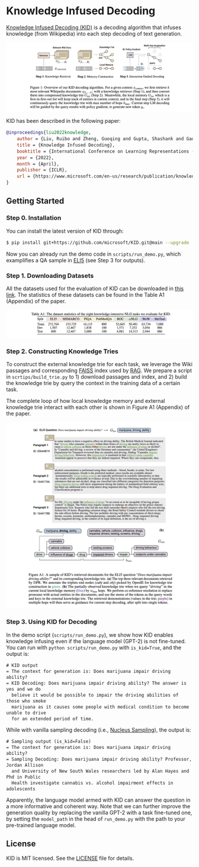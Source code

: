# Knowledge Infused Decoding

[Knowledge Infused Decoding (KID)](https://openreview.net/forum?id=upnDJ7itech) is a decoding algorithm that infuses knowledge (from Wikipedia) into each step decoding of text generation.

![](./images/overview.png)

KID has been described in the following paper:

```bibtex
@inproceedings{liu2022knowledge,
    author = {Liu, Ruibo and Zheng, Guoqing and Gupta, Shashank and Gaonkar, Radhika and Gao, Chongyang and Vosoughi, Soroush and Shokouhi, Milad and Awadallah, Ahmed H.},
    title = {Knowledge Infused Decoding},
    booktitle = {International Conference on Learning Representations (ICLR)},
    year = {2022},
    month = {April},
    publisher = {ICLR},
    url = {https://www.microsoft.com/en-us/research/publication/knowledge-infused-decoding/},
}
```


## Getting Started

### Step 0. Installation

You can install the latest version of KID through:

```bash
$ pip install git+https://github.com/microsoft/KID.git@main --upgrade
```

Now you can already run the demo code in `scripts/run_demo.py`, which examplifies a QA sample in [ELI5](https://huggingface.co/datasets/eli5) (see Step 3 for outputs).

### Step 1. Downloading Datasets

All the datasets used for the evaluation of KID can be downloaded in 
[this link](https://drive.google.com/drive/folders/1PDlZU7fkBQZV62UA8owEqKc142o-azmh?usp=sharing). The statistics of these datasets can be found in the Table A1 (Appendix) of the paper. 

![](./images/datasets.png)

### Step 2. Constructing Knowledge Tries

To construct the external knowledge trie for each task, we leverage the Wiki passages and corresponding [FAISS](https://github.com/facebookresearch/faiss) index used by [RAG](https://huggingface.co/docs/transformers/model_doc/rag). We prepare a script in `scrtips/build_trie.py` to 1) download passages and index, and 2) build the knowledge trie by query the context in the training data of a certain task. 

The complete loop of how local knowledge memory and external knowledge trie interact with each other is shown in Figure A1 (Appendix) of the paper.

![](./images/flow.png)

### Step 3. Using KID for Decoding

In the demo script (`scripts/run_demo.py`), we show how KID enables knowledge infusing even if the language model (GPT-2) is not fine-tuned. You can run with `python scripts/run_demo.py` with `is_kid=True`, and the output is:

```
# KID output
= The context for generation is: Does marijuana impair driving ability?
= KID Decoding: Does marijuana impair driving ability? The answer is yes and we do 
  believe it would be possible to impair the driving abilities of those who smoke 
  marijuana as it causes some people with medical condition to become unable to drive
  for an extended period of time.
```

While with vanilla sampling decoding (i.e., [Nucleus Sampling](https://arxiv.org/pdf/1904.09751.pdf)), the output is:

```
# Sampling output (is_kid=False)
= The context for generation is: Does marijuana impair driving ability?
= Sampling Decoding: Does marijuana impair driving ability? Professor, Jordan Allison
  and University of New South Wales researchers led by Alan Hayes and Phd in Public 
  Health investigate cannabis vs. alcohol impairment effects in adolescents
```

Apparently, the language model armed with KID can answer the question in a more informative and coherent way. Note that we can further improve the generation quality by replacing the vanilla GPT-2 with a task fine-tuned one, by setting the `model_path` in the head of `run_demo.py` with the path to your pre-trained language model.

## License
KID is MIT licensed. See the [LICENSE](LICENSE) file for details.







